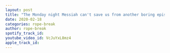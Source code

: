 ```yaml
---
layout: post
title: "The Monday night Messiah can't save us from another boring episode of Raw 2/17/20 WWE Raw Results!"
date: 2020-02-18
categories: rope-break
author: rope-break
spotify_track_id: 
youtube_video_id: VcJuYxL8mz4
apple_track_id: 
---
```

